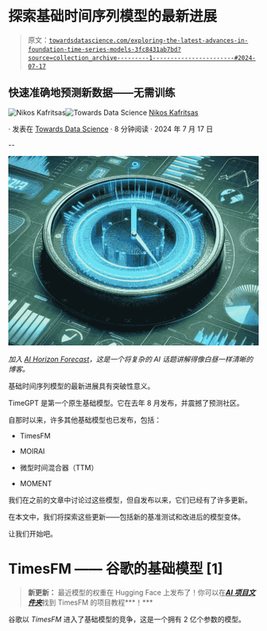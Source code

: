 # 探索基础时间序列模型的最新进展

> 原文：[`towardsdatascience.com/exploring-the-latest-advances-in-foundation-time-series-models-3fc8431ab7bd?source=collection_archive---------1-----------------------#2024-07-17`](https://towardsdatascience.com/exploring-the-latest-advances-in-foundation-time-series-models-3fc8431ab7bd?source=collection_archive---------1-----------------------#2024-07-17)

## 快速准确地预测新数据——无需训练

[](https://medium.com/@nikoskafritsas?source=post_page---byline--3fc8431ab7bd--------------------------------)![Nikos Kafritsas](https://medium.com/@nikoskafritsas?source=post_page---byline--3fc8431ab7bd--------------------------------)[](https://towardsdatascience.com/?source=post_page---byline--3fc8431ab7bd--------------------------------)![Towards Data Science](https://towardsdatascience.com/?source=post_page---byline--3fc8431ab7bd--------------------------------) [Nikos Kafritsas](https://medium.com/@nikoskafritsas?source=post_page---byline--3fc8431ab7bd--------------------------------)

· 发表在 [Towards Data Science](https://towardsdatascience.com/?source=post_page---byline--3fc8431ab7bd--------------------------------) · 8 分钟阅读 · 2024 年 7 月 17 日

--

![](img/5e26a78575698dd1a34f917967ce67c7.png)

*加入* [*AI Horizon Forecast*](https://aihorizonforecast.substack.com/subscribe)*，这是一个将复杂的 AI 话题讲解得像白昼一样清晰的博客。*

基础时间序列模型的最新进展具有突破性意义。

TimeGPT 是第一个原生基础模型。它在去年 8 月发布，并震撼了预测社区。

自那时以来，许多其他基础模型也已发布，包括：

+   TimesFM

+   MOIRAI

+   微型时间混合器（TTM）

+   MOMENT

我们在之前的文章中讨论过这些模型，但自发布以来，它们已经有了许多更新。

在本文中，我们将探索这些更新——包括新的基准测试和改进后的模型变体。

让我们开始吧。

# TimesFM —— 谷歌的基础模型 [1]

> **新更新：** 最近模型的权重在 Hugging Face 上发布了！你可以在[***AI 项目文件夹***](https://aihorizonforecast.substack.com/p/ai-projects)找到 TimesFM 的项目教程***！***

谷歌以 *TimesFM* 进入了基础模型的竞争，这是一个拥有 2 亿个参数的模型。
